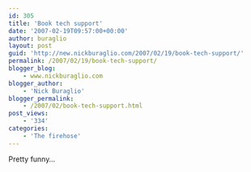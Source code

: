 ```yaml
---
id: 305
title: 'Book tech support'
date: '2007-02-19T09:57:00+00:00'
author: buraglio
layout: post
guid: 'http://new.nickburaglio.com/2007/02/19/book-tech-support/'
permalink: /2007/02/19/book-tech-support/
blogger_blog:
    - www.nickburaglio.com
blogger_author:
    - 'Nick Buraglio'
blogger_permalink:
    - /2007/02/book-tech-support.html
post_views:
    - '334'
categories:
    - 'The firehose'
---
```


Pretty funny…